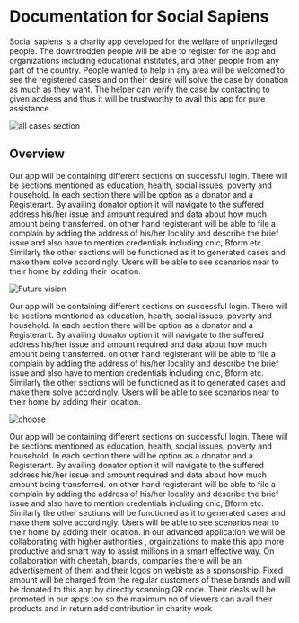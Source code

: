 <h1>Documentation for Social Sapiens</h1>

<p>Social sapiens is a charity app developed for the welfare of unprivileged people. The downtrodden people will be able to register for the app and organizations including educational institutes, and other people from any part of the country. People wanted to help in any area will be welcomed to see the registered cases and on their desire will solve the case by donation as much as they want. The helper can verify the case by contacting to given address and thus it will be trustworthy to avail this app for pure assistance.</p>


![all cases section](https://user-images.githubusercontent.com/60918011/113152008-1a861a80-924f-11eb-926d-1591ce6b4cf7.png)


<h2>Overview</h2>
<p>Our app will be containing different sections on successful login. There will be sections mentioned as education, health, social issues, poverty and household. In each section there will be option as a donator and  a Registerant. By availing donator option it will navigate to the suffered address his/her issue and amount required and data about how much amount being transferred. on other hand registerant will be able to file a complain by adding the address of his/her locality and describe the brief issue and also have to mention credentials including cnic, Bform etc. Similarly the other sections will be functioned as it to generated cases and make them solve accordingly. Users will be able to see scenarios near to their home by adding their location. </p>

![Future vision](https://user-images.githubusercontent.com/60918011/113152043-2671dc80-924f-11eb-9604-b1c62c98359b.png)

<p>
Our app will be containing different sections on successful login. There will be sections mentioned as education, health, social issues, poverty and household. In each section there will be option as a donator and  a Registerant. By availing donator option it will navigate to the suffered address his/her issue and amount required and data about how much amount being transferred. on other hand registerant will be able to file a complain by adding the address of his/her locality and describe the brief issue and also have to mention credentials including cnic, Bform etc. Similarly the other sections will be functioned as it to generated cases and make them solve accordingly. Users will be able to see scenarios near to their home by adding their location. 
</p>


![choose](https://user-images.githubusercontent.com/60918011/113152044-2671dc80-924f-11eb-9121-00a110f51b84.JPG)

<p>
Our app will be containing different sections on successful login. There will be sections mentioned as education, health, social issues, poverty and household. In each section there will be option as a donator and  a Registerant. By availing donator option it will navigate to the suffered address his/her issue and amount required and data about how much amount being transferred. on other hand registerant will be able to file a complain by adding the address of his/her locality and describe the brief issue and also have to mention credentials including cnic, Bform etc. Similarly the other sections will be functioned as it to generated cases and make them solve accordingly. Users will be able to see scenarios near to their home by adding their location. 
In our advanced application we will be collaborating with higher authorities , orgainzations to make this app more productive and smart way to assist millions in a smart effective way. On collaboration with cheetah, brands, companies there will be an advertisement of them and their logos on webiste as a sponsorship. Fixed amount will be charged from the regular customers of these brands and will be donated to this app by directly scanning QR code. Their deals will be promoted in our apps too so the maximum no of viewers can avail their products and in return add contribution in charity work
 </p>




